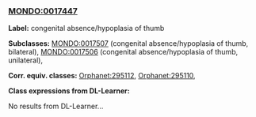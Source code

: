 
### [MONDO:0017447](http://purl.obolibrary.org/obo/MONDO_0017447)
**Label:** congenital absence/hypoplasia of thumb

**Subclasses:** [MONDO:0017507](http://purl.obolibrary.org/obo/MONDO_0017507) (congenital absence/hypoplasia of thumb, bilateral), [MONDO:0017506](http://purl.obolibrary.org/obo/MONDO_0017506) (congenital absence/hypoplasia of thumb, unilateral), 

**Corr. equiv. classes:** [Orphanet:295112](http://www.orpha.net/ORDO/Orphanet_295112), [Orphanet:295110](http://www.orpha.net/ORDO/Orphanet_295110), 

**Class expressions from DL-Learner:**

No results from DL-Learner...



